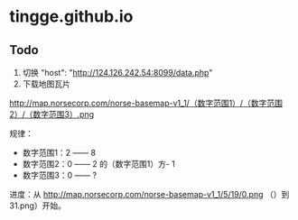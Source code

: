 # tingge.github.io


## Todo ##

1. 切换  "host": "http://124.126.242.54:8099/data.php"
2. 下载地图瓦片 

http://map.norsecorp.com/norse-basemap-v1_1/（数字范围1）/（数字范围2）/（数字范围3）.png

规律：

*  数字范围1：2 —— 8
*  数字范围2：0 —— 2 的（数字范围1）方- 1
*  数字范围3：0 —— ?

进度：从 http://map.norsecorp.com/norse-basemap-v1_1/5/19/0.png （）到31.png）开始。